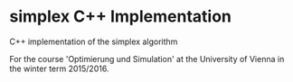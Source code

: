 # simplex C++ Implementation
C++ implementation of the simplex algorithm

For the course 'Optimierung und Simulation' at the University of Vienna in the winter term 2015/2016.
